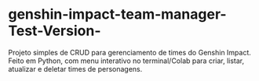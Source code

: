 # genshin-impact-team-manager-Test-Version-
Projeto simples de CRUD para gerenciamento de times do Genshin Impact. Feito em Python, com menu interativo no terminal/Colab para criar, listar, atualizar e deletar times de personagens.
